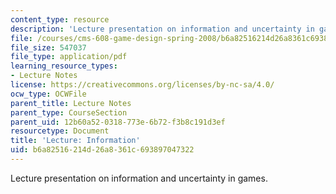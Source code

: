 ```yaml
---
content_type: resource
description: 'Lecture presentation on information and uncertainty in games. '
file: /courses/cms-608-game-design-spring-2008/b6a82516214d26a8361c693897047322_MITCMS_608s08_lec13.pdf
file_size: 547037
file_type: application/pdf
learning_resource_types:
- Lecture Notes
license: https://creativecommons.org/licenses/by-nc-sa/4.0/
ocw_type: OCWFile
parent_title: Lecture Notes
parent_type: CourseSection
parent_uid: 12b60a52-0318-773e-6b72-f3b8c191d3ef
resourcetype: Document
title: 'Lecture: Information'
uid: b6a82516-214d-26a8-361c-693897047322
---
```

Lecture presentation on information and uncertainty in games. 